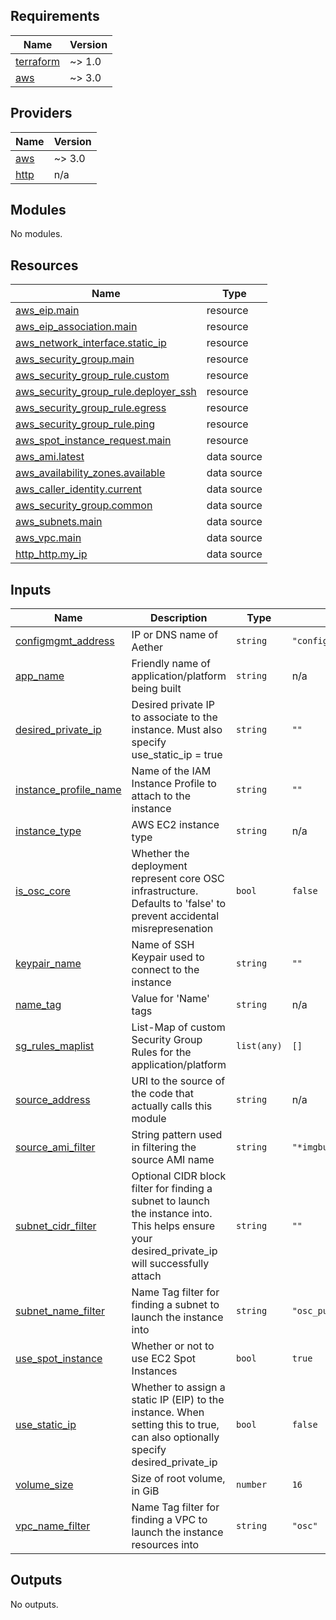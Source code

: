 ## Requirements

| Name | Version |
|------|---------|
| <a name="requirement_terraform"></a> [terraform](#requirement\_terraform) | ~> 1.0 |
| <a name="requirement_aws"></a> [aws](#requirement\_aws) | ~> 3.0 |

## Providers

| Name | Version |
|------|---------|
| <a name="provider_aws"></a> [aws](#provider\_aws) | ~> 3.0 |
| <a name="provider_http"></a> [http](#provider\_http) | n/a |

## Modules

No modules.

## Resources

| Name | Type |
|------|------|
| [aws_eip.main](https://registry.terraform.io/providers/hashicorp/aws/latest/docs/resources/eip) | resource |
| [aws_eip_association.main](https://registry.terraform.io/providers/hashicorp/aws/latest/docs/resources/eip_association) | resource |
| [aws_network_interface.static_ip](https://registry.terraform.io/providers/hashicorp/aws/latest/docs/resources/network_interface) | resource |
| [aws_security_group.main](https://registry.terraform.io/providers/hashicorp/aws/latest/docs/resources/security_group) | resource |
| [aws_security_group_rule.custom](https://registry.terraform.io/providers/hashicorp/aws/latest/docs/resources/security_group_rule) | resource |
| [aws_security_group_rule.deployer_ssh](https://registry.terraform.io/providers/hashicorp/aws/latest/docs/resources/security_group_rule) | resource |
| [aws_security_group_rule.egress](https://registry.terraform.io/providers/hashicorp/aws/latest/docs/resources/security_group_rule) | resource |
| [aws_security_group_rule.ping](https://registry.terraform.io/providers/hashicorp/aws/latest/docs/resources/security_group_rule) | resource |
| [aws_spot_instance_request.main](https://registry.terraform.io/providers/hashicorp/aws/latest/docs/resources/spot_instance_request) | resource |
| [aws_ami.latest](https://registry.terraform.io/providers/hashicorp/aws/latest/docs/data-sources/ami) | data source |
| [aws_availability_zones.available](https://registry.terraform.io/providers/hashicorp/aws/latest/docs/data-sources/availability_zones) | data source |
| [aws_caller_identity.current](https://registry.terraform.io/providers/hashicorp/aws/latest/docs/data-sources/caller_identity) | data source |
| [aws_security_group.common](https://registry.terraform.io/providers/hashicorp/aws/latest/docs/data-sources/security_group) | data source |
| [aws_subnets.main](https://registry.terraform.io/providers/hashicorp/aws/latest/docs/data-sources/subnets) | data source |
| [aws_vpc.main](https://registry.terraform.io/providers/hashicorp/aws/latest/docs/data-sources/vpc) | data source |
| [http_http.my_ip](https://registry.terraform.io/providers/hashicorp/http/latest/docs/data-sources/http) | data source |

## Inputs

| Name | Description | Type | Default | Required |
|------|-------------|------|---------|:--------:|
| <a name="input_configmgmt_address"></a> [configmgmt\_address](#input\_configmgmt\_address) | IP or DNS name of Aether | `string` | `"configmgmt.service.consul"` | no |
| <a name="input_app_name"></a> [app\_name](#input\_app\_name) | Friendly name of application/platform being built | `string` | n/a | yes |
| <a name="input_desired_private_ip"></a> [desired\_private\_ip](#input\_desired\_private\_ip) | Desired private IP to associate to the instance. Must also specify use\_static\_ip = true | `string` | `""` | no |
| <a name="input_instance_profile_name"></a> [instance\_profile\_name](#input\_instance\_profile\_name) | Name of the IAM Instance Profile to attach to the instance | `string` | `""` | no |
| <a name="input_instance_type"></a> [instance\_type](#input\_instance\_type) | AWS EC2 instance type | `string` | n/a | yes |
| <a name="input_is_osc_core"></a> [is\_osc\_core](#input\_is\_osc\_core) | Whether the deployment represent core OSC infrastructure. Defaults to 'false' to prevent accidental misrepresenation | `bool` | `false` | no |
| <a name="input_keypair_name"></a> [keypair\_name](#input\_keypair\_name) | Name of SSH Keypair used to connect to the instance | `string` | `""` | no |
| <a name="input_name_tag"></a> [name\_tag](#input\_name\_tag) | Value for 'Name' tags | `string` | n/a | yes |
| <a name="input_sg_rules_maplist"></a> [sg\_rules\_maplist](#input\_sg\_rules\_maplist) | List-Map of custom Security Group Rules for the application/platform | `list(any)` | `[]` | no |
| <a name="input_source_address"></a> [source\_address](#input\_source\_address) | URI to the source of the code that actually calls this module | `string` | n/a | yes |
| <a name="input_source_ami_filter"></a> [source\_ami\_filter](#input\_source\_ami\_filter) | String pattern used in filtering the source AMI name | `string` | `"*imgbuilder*"` | no |
| <a name="input_subnet_cidr_filter"></a> [subnet\_cidr\_filter](#input\_subnet\_cidr\_filter) | Optional CIDR block filter for finding a subnet to launch the instance into. This helps ensure your desired\_private\_ip will successfully attach | `string` | `""` | no |
| <a name="input_subnet_name_filter"></a> [subnet\_name\_filter](#input\_subnet\_name\_filter) | Name Tag filter for finding a subnet to launch the instance into | `string` | `"osc_public"` | no |
| <a name="input_use_spot_instance"></a> [use\_spot\_instance](#input\_use\_spot\_instance) | Whether or not to use EC2 Spot Instances | `bool` | `true` | no |
| <a name="input_use_static_ip"></a> [use\_static\_ip](#input\_use\_static\_ip) | Whether to assign a static IP (EIP) to the instance. When setting this to true, can also optionally specify desired\_private\_ip | `bool` | `false` | no |
| <a name="input_volume_size"></a> [volume\_size](#input\_volume\_size) | Size of root volume, in GiB | `number` | `16` | no |
| <a name="input_vpc_name_filter"></a> [vpc\_name\_filter](#input\_vpc\_name\_filter) | Name Tag filter for finding a VPC to launch the instance resources into | `string` | `"osc"` | no |

## Outputs

No outputs.
